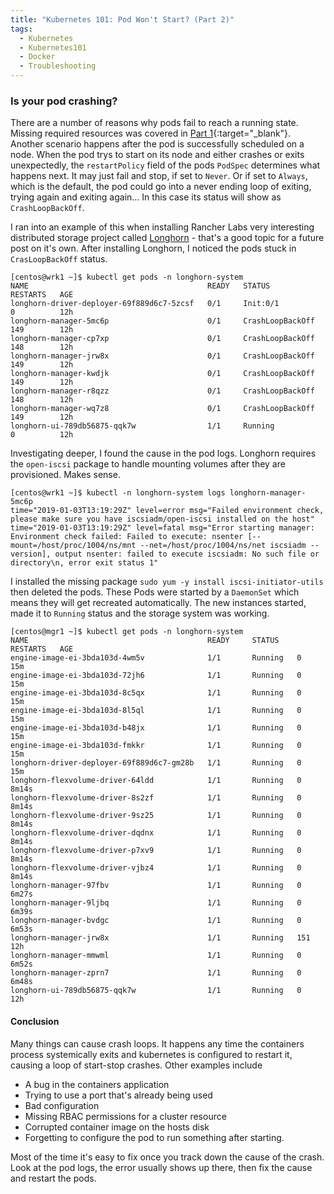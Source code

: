 ```yaml
---
title: "Kubernetes 101: Pod Won't Start? (Part 2)"
tags:
  - Kubernetes
  - Kubernetes101
  - Docker
  - Troubleshooting
---
```


### Is your pod crashing?

There are a number of reasons why pods fail to reach a running state. Missing required resources was covered in [Part 1](/2018/03/01/k8s-insufficient-resources){:target="_blank"}. Another scenario happens after the pod is successfully scheduled on a node. When the pod trys to start on its node and either crashes or exits unexpectedly, the `restartPolicy` field of the pods `PodSpec` determines what happens next. It may just fail and stop, if set to `Never`. Or if set to `Always`, which is the default, the pod could go into a never ending loop of exiting, trying again and exiting again... In this case its status will show as `CrashLoopBackOff`.

<!--more-->

I ran into an example of this when installing Rancher Labs very interesting distributed storage project called [Longhorn](https://github.com/rancher/longhorn) - that's a good topic for a future post on it's own. After installing Longhorn, I noticed the pods stuck in `CrasLoopBackOff` status.

``` shell
[centos@wrk1 ~]$ kubectl get pods -n longhorn-system
NAME                                        READY   STATUS             RESTARTS   AGE
longhorn-driver-deployer-69f889d6c7-5zcsf   0/1     Init:0/1           0          12h
longhorn-manager-5mc6p                      0/1     CrashLoopBackOff   149        12h
longhorn-manager-cp7xp                      0/1     CrashLoopBackOff   148        12h
longhorn-manager-jrw8x                      0/1     CrashLoopBackOff   149        12h
longhorn-manager-kwdjk                      0/1     CrashLoopBackOff   149        12h
longhorn-manager-r8qzz                      0/1     CrashLoopBackOff   148        12h
longhorn-manager-wq7z8                      0/1     CrashLoopBackOff   149        12h
longhorn-ui-789db56875-qqk7w                1/1     Running            0          12h
```


Investigating deeper, I found the cause in the pod logs. Longhorn requires the `open-iscsi` package to handle mounting volumes after they are provisioned. Makes sense.


``` shell
[centos@wrk1 ~]$ kubectl -n longhorn-system logs longhorn-manager-5mc6p
time="2019-01-03T13:19:29Z" level=error msg="Failed environment check, please make sure you have iscsiadm/open-iscsi installed on the host"
time="2019-01-03T13:19:29Z" level=fatal msg="Error starting manager: Environment check failed: Failed to execute: nsenter [--mount=/host/proc/1004/ns/mnt --net=/host/proc/1004/ns/net iscsiadm --version], output nsenter: failed to execute iscsiadm: No such file or directory\n, error exit status 1"
```

I installed the missing package `sudo yum -y install iscsi-initiator-utils` then deleted the pods. These Pods were started by a `DaemonSet` which means they will get recreated automatically. The new instances started, made it to `Running` status and the storage system was working.


``` shell
[centos@mgr1 ~]$ kubectl get pods -n longhorn-system
NAME                                        READY     STATUS    RESTARTS   AGE
engine-image-ei-3bda103d-4wm5v              1/1       Running   0          15m
engine-image-ei-3bda103d-72jh6              1/1       Running   0          15m
engine-image-ei-3bda103d-8c5qx              1/1       Running   0          15m
engine-image-ei-3bda103d-8l5ql              1/1       Running   0          15m
engine-image-ei-3bda103d-b48jx              1/1       Running   0          15m
engine-image-ei-3bda103d-fmkkr              1/1       Running   0          15m
longhorn-driver-deployer-69f889d6c7-gm28b   1/1       Running   0          15m
longhorn-flexvolume-driver-64ldd            1/1       Running   0          8m14s
longhorn-flexvolume-driver-8s2zf            1/1       Running   0          8m14s
longhorn-flexvolume-driver-9sz25            1/1       Running   0          8m14s
longhorn-flexvolume-driver-dqdnx            1/1       Running   0          8m14s
longhorn-flexvolume-driver-p7xv9            1/1       Running   0          8m14s
longhorn-flexvolume-driver-vjbz4            1/1       Running   0          8m14s
longhorn-manager-97fbv                      1/1       Running   0          6m27s
longhorn-manager-9ljbq                      1/1       Running   0          6m39s
longhorn-manager-bvdgc                      1/1       Running   0          6m53s
longhorn-manager-jrw8x                      1/1       Running   151        12h
longhorn-manager-mmwml                      1/1       Running   0          6m52s
longhorn-manager-zprn7                      1/1       Running   0          6m48s
longhorn-ui-789db56875-qqk7w                1/1       Running   0          12h
```


#### Conclusion
Many things can cause crash loops. It happens any time the containers process systemically exits and kubernetes is configured to restart it, causing a loop of start-stop crashes. Other examples include 

* A bug in the containers application
* Trying to use a port that's already being used
* Bad configuration
* Missing RBAC permissions for a cluster resource 
* Corrupted container image on the hosts disk
* Forgetting to configure the pod to run something after starting. 

Most of the time it's easy to fix once you track down the cause of the crash. Look at the pod logs, the error usually shows up there, then fix the cause and restart the pods.
